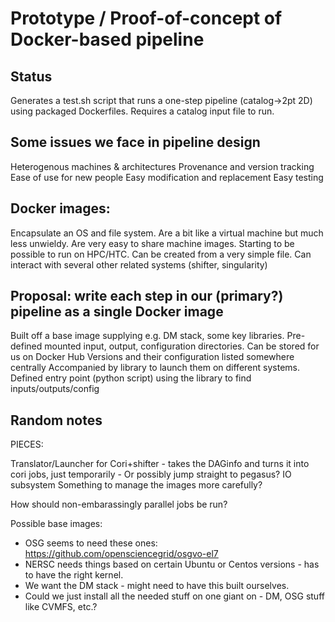 # Prototype / Proof-of-concept of Docker-based pipeline

## Status

Generates a test.sh script that runs a one-step pipeline (catalog->2pt 2D) using packaged Dockerfiles.
Requires a catalog input file to run.

## Some issues we face in pipeline design

Heterogenous machines & architectures
Provenance and version tracking
Ease of use for new people
Easy modification and replacement
Easy testing

## Docker images:

Encapsulate an OS and file system.
Are a bit like a virtual machine but much less unwieldy.
Are very easy to share machine images.
Starting to be possible to run on HPC/HTC.
Can be created from a very simple file.
Can interact with several other related systems (shifter, singularity)

## Proposal: write each step in our (primary?) pipeline as a single Docker image

Built off a base image supplying e.g. DM stack, some key libraries.
Pre-defined mounted input, output, configuration directories.
Can be stored for us on Docker Hub
Versions and their configuration listed somewhere centrally
Accompanied by library to launch them on different systems.
Defined entry point (python script) using the library to find inputs/outputs/config


## Random notes

PIECES:

Translator/Launcher for Cori+shifter - takes the DAGinfo and turns it into cori jobs, just temporarily
    - Or possibly jump straight to pegasus?
IO subsystem
Something to manage the images more carefully?

How should non-embarassingly parallel jobs be run?

Possible base images:
- OSG seems to need these ones: https://github.com/opensciencegrid/osgvo-el7
- NERSC needs things based on certain Ubuntu or Centos versions - has to have the right kernel.
- We want the DM stack - might need to have this built ourselves.
- Could we just install all the needed stuff on one giant on - DM, OSG stuff like CVMFS, etc.?

